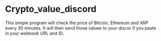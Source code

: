 # Crypto_value_discord

This simple program will check the price of Bitcoin, Ethereum and XRP every 30 minutes. It will then send those values to your discor if you paste in your webhook URL and ID.
